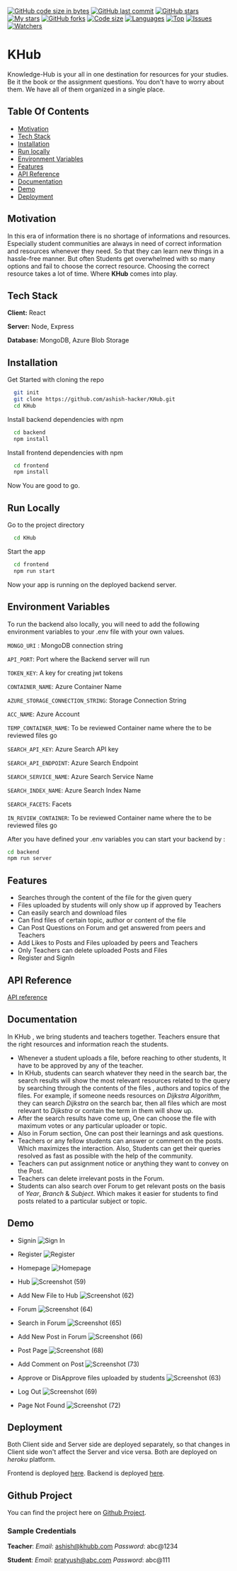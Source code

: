 [![GitHub code size in bytes](https://img.shields.io/github/languages/code-size/ashish-hacker/KHub?logo=github&style=for-the-badge)](https://github.com/ashish-hacker/KHub) 
[![GitHub last commit](https://img.shields.io/github/last-commit/ashish-hacker/KHub?style=for-the-badge&logo=git)](https://github.com/ashish-hacker/) 
[![GitHub stars](https://img.shields.io/github/stars/ashish-hacker/KHub?style=for-the-badge)](https://github.com/ashish-hacker/KHub/stargazers) 
[![My stars](https://img.shields.io/github/stars/ashish-hacker?affiliations=OWNER%2CCOLLABORATOR&style=for-the-badge&label=My%20stars)](https://github.com/Apurva-tech/unite/stargazers) 
[![GitHub forks](https://img.shields.io/github/forks/ashish-hacker/KHub?style=for-the-badge&logo=git)](https://github.com/ashish-hacker/KHub/network)
[![Code size](https://img.shields.io/github/languages/code-size/ashish-hacker/KHub?style=for-the-badge)](https://github.com/ashish-hacker/KHub)
[![Languages](https://img.shields.io/github/languages/count/ashish-hacker/KHub?style=for-the-badge)](https://github.com/ashish-hacker/KHub)
[![Top](https://img.shields.io/github/languages/top/ashish-hacker/KHub?style=for-the-badge&label=Top%20Languages)](https://github.com/ashish-hacker/KHub)
[![Issues](https://img.shields.io/github/issues/ashish-hacker/KHub?style=for-the-badge&label=Issues)](https://github.com/ashish-hacker/KHub/issues)
[![Watchers](https://img.shields.io/github/watchers/ashish-hacker/KHub?label=Watch&style=for-the-badge)](https://github.com/ashish-hacker/KHub/) 

# KHub

Knowledge-Hub is your all in one destination for resources for your studies. Be it the book or the assignment questions. You don't have to worry about them. We have all of them organized in a single place.

## Table Of Contents

- [Motivation](https://github.com/ashish-hacker/KHub#motivation)
- [Tech Stack](https://github.com/ashish-hacker/KHub#tech-stack)
- [Installation](https://github.com/ashish-hacker/KHub#installation)
- [Run locally](https://github.com/ashish-hacker/KHub#run-locally)
- [Environment Variables](https://github.com/ashish-hacker/KHub#environment-variables)
- [Features](https://github.com/ashish-hacker/KHub#features)
- [API Reference](https://github.com/ashish-hacker/KHub#api-reference)
- [Documentation](https://github.com/ashish-hacker/KHub#documentation)
- [Demo](https://github.com/ashish-hacker/KHub#demo)
- [Deployment](https://github.com/ashish-hacker/KHub#deployment)


## Motivation
In this era of information there is no shortage of informations and resources. Especially student communities are always in need of correct information and resources whenever they need. So that they can learn new things in a hassle-free manner. 
But often Students get overwhelmed with so
many options and fail to choose the correct resource. Choosing the correct resource takes a lot of time. Where **KHub** comes into play. 

## Tech Stack

**Client:** React

**Server:** Node, Express

**Database:** MongoDB, Azure Blob Storage

## Installation

Get Started with cloning the repo

```bash
  git init
  git clone https://github.com/ashish-hacker/KHub.git
  cd KHub
```

Install backend dependencies with npm

```bash
  cd backend
  npm install
```
Install frontend dependencies with npm

```bash
  cd frontend
  npm install
```

Now You are good to go.
## Run Locally

Go to the project directory

```bash
  cd KHub
```

Start the app

```bash
  cd frontend
  npm run start
```

Now your app is running on the deployed backend server.

## Environment Variables

To run the backend also locally, you will need to add the following environment variables to your .env file with your own values.

`MONGO_URI` : MongoDB connection string

`API_PORT`: Port where the Backend server will run

`TOKEN_KEY`: A key for creating jwt tokens

`CONTAINER_NAME`: Azure Container Name

`AZURE_STORAGE_CONNECTION_STRING`: Storage Connection String

`ACC_NAME`: Azure Account 

`TEMP_CONTAINER_NAME`: To be reviewed Container name where the to be reviewed files go

`SEARCH_API_KEY`: Azure Search API key

`SEARCH_API_ENDPOINT`: Azure Search Endpoint

`SEARCH_SERVICE_NAME`: Azure Search Service Name

`SEARCH_INDEX_NAME`: Azure Search Index Name

`SEARCH_FACETS`: Facets

`IN_REVIEW_CONTAINER`: To be reviewed Container name where the to be reviewed files go

After you have defined your .env variables you can start your backend by :
```bash
cd backend
npm run server
```
    
## Features

- Searches through the content of the file for the given query
- Files uploaded by students will only show up if approved by Teachers
- Can easily search and download files
- Can find files of certain topic, author or content of the file
- Can Post Questions on Forum and get answered from peers and Teachers
- Add Likes to Posts and Files uploaded by peers and Teachers
- Only Teachers can delete uploaded Posts and Files
- Register and SignIn

## API Reference
[API reference](https://github.com/ashish-hacker/KHub/blob/main/backend/README.md)


## Documentation

In KHub , we bring students and teachers together. Teachers ensure that the right resources and information reach the students.
- Whenever a student uploads a file, before reaching to other students, It have to be approved by any of the teacher. 
- In KHub, students can search whatever they need in the search bar, the search results will show the most relevant resources related to the query by searching through the contents of the files , authors and topics of the files. For example, if someone needs resources on *Dijkstra Algorithm*, they can search *Dijkstra* on the search bar, then all files which are most relevant to *Dijkstra* or contain the term in them will show up.
- After the search results have come up, One can choose the file with maximum votes or any particular uploader or topic.
- Also in Forum section, One can post their learnings and ask questions.
- Teachers or any fellow students can answer or comment on the posts. Which maximizes the interaction. Also, Students can get their queries resolved as fast as possible with the help of the community.
- Teachers can put assignment notice or anything they want to convey on the Post.
- Teachers can delete irrelevant posts in the Forum.
- Students can also search over Forum to get relevant posts on the basis of *Year*, *Branch* & *Subject*. Which makes it easier for students to find posts related to a particular subject or topic.

## Demo

- Signin
![Sign In](https://user-images.githubusercontent.com/54330052/143690123-95d180aa-68da-4475-8392-68f4f99ff1a6.png)

- Register
![Register](https://user-images.githubusercontent.com/54330052/143690398-5b07dda8-4c52-49e6-b47d-f1275dc4a9c0.png)

- Homepage
![Homepage](https://user-images.githubusercontent.com/54330052/143690153-7d66f138-fbe9-49c5-b581-ca0001829817.png)

- Hub
![Screenshot (59)](https://user-images.githubusercontent.com/54330052/143690175-08bf992e-92fc-4a59-aa9f-d75600945487.png)

- Add New File to Hub
![Screenshot (62)](https://user-images.githubusercontent.com/54330052/143690183-11e5cfb3-8c3d-46b9-9d72-db75a57bef98.png)

- Forum 
![Screenshot (64)](https://user-images.githubusercontent.com/54330052/143690201-5bdd633f-f19b-44d2-90d2-99b8670f470f.png)

- Search in Forum
![Screenshot (65)](https://user-images.githubusercontent.com/54330052/143690227-07fb6820-abe5-4824-b717-0c3930137465.png)

- Add New Post in Forum
![Screenshot (66)](https://user-images.githubusercontent.com/54330052/143690253-dda4498e-21bc-4968-8d1e-4aeb32a3b75b.png)

- Post Page
![Screenshot (68)](https://user-images.githubusercontent.com/54330052/143690712-a1e9bb3c-899c-44b6-bff1-cf3004e13fdb.png)

- Add Comment on Post
![Screenshot (73)](https://user-images.githubusercontent.com/54330052/143690511-cb3de9ab-f8df-4dfd-a242-3ebf7c5be075.png)

- Approve or DisApprove files uploaded by students
![Screenshot (63)](https://user-images.githubusercontent.com/54330052/143690410-54f9827b-c666-4066-b64f-40b67de46786.png)

- Log Out
![Screenshot (69)](https://user-images.githubusercontent.com/54330052/143690273-ed375a46-7a75-4eea-b9c5-8161a57e8628.png)

- Page Not Found
![Screenshot (72)](https://user-images.githubusercontent.com/54330052/143690292-28f02830-72db-4351-8388-b61b2d6b5ccd.png)



## Deployment

Both Client side and Server side are deployed separately, so that changes in Client side won't affect the Server and vice versa.
Both are deployed on *heroku* platform.

Frontend is deployed [here](https://k-hub.herokuapp.com/). Backend is deployed [here](https://khub-service.herokuapp.com/).

## Github Project

You can find the project here on [Github Project](https://github.com/users/ashish-hacker/projects/3).

### Sample Credentials

**Teacher**:  *Email*: ashish@khubb.com
              *Password*: abc@1234

**Student**: *Email*: pratyush@abc.com
             *Password*: abc@111

